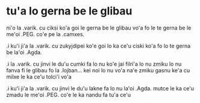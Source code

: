 # tu'a lo gerna be le glibau
ni'o la .varik. cu ciksi ko'a goi le gerna be le glibau vo'a fo le te gerna be le me'oi .PEG. co'e pe la .camxes.

.i ku'i ji'a la .varik. cu zukyjdipei ko'e goi lo ka ce'u ciski ko'a fo lo te gerna be la'oi .Agda.

.i la .varik. cu jinvi le du'u cumki fa lo nu ko'e jai filri'a lo nu zmiku lo nu fanva fi le glibau fo la .lojban... kei noi lo nu vo'a na'e zmiku gasnu ke'a cu milxe le ka ce'u tolci'i vo'a

.i ku'i ji'a la .varik. cu jinvi le du'u lakne fa lo nu la'oi .Agda. mutce le ka ce'u zmadu le me'oi .PEG. co'e le ka nandu fa tu'a ce'u

